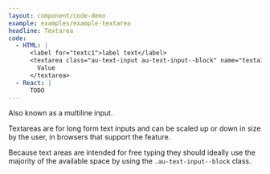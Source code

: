 ```yaml
---
layout: component/code-demo
example: examples/example-textarea
headline: Textarea
code:
  - HTML: |
      <label for="textc1">label text</label>
      <textarea class="au-text-input au-text-input--block" name="texta1" id="texta1">
        Value
      </textarea>
  - React: |
      TODO
---
```


Also known as a multiline input.

Textareas are for long form text inputs and can be scaled up or down in size by the user, in browsers that support the feature.

Because text areas are intended for free typing they should ideally use the majority of the available space by using the `.au-text-input--block` class.
